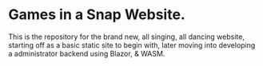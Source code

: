 # Games in a Snap Website.
 This is the repository for the brand new, all singing, all dancing website, starting off as a basic static site to begin with, later moving into developing a administrator backend using Blazor, & WASM.



